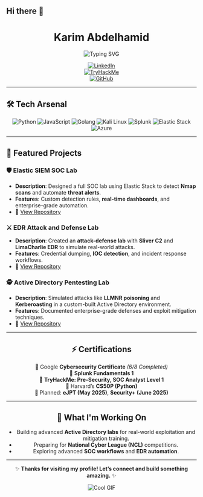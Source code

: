 ## Hi there 👋

<!--
**karimguelph/karimguelph** is a ✨ _special_ ✨ repository because its `README.md` (this file) appears on your GitHub profile.

Here are some ideas to get you started:

- 🔭 I’m currently working on ...
- 🌱 I’m currently learning ...
- 👯 I’m looking to collaborate on ...
- 🤔 I’m looking for help with ...
- 💬 Ask me about ...
- 📫 How to reach me: ...
- 😄 Pronouns: ...
- ⚡ Fun fact: ...
-->

<div align="center">

# **Karim Abdelhamid**  
![Typing SVG](https://readme-typing-svg.herokuapp.com?font=Fira+Code&size=28&duration=3000&pause=800&color=00FF00&center=true&vCenter=true&width=1000&lines=%F0%9F%9A%80+Cybersecurity+Enthusiast;🔐+Red+Team+Explorer;💻+Computer+Engineering+Student;⚡+Building+Elite+SOC+Labs;🚀+Always+Learning+and+Improving)

[![LinkedIn](https://img.shields.io/badge/LinkedIn-%230077B5.svg?style=for-the-badge&logo=linkedin&logoColor=white)](https://www.linkedin.com/in/karim-abdelhamid-306873325/)  
[![TryHackMe](https://img.shields.io/badge/TryHackMe-%23212C42.svg?style=for-the-badge&logo=tryhackme&logoColor=white)](https://tryhackme.com/r/p/karimabdelhamid)  
[![GitHub](https://img.shields.io/badge/GitHub-%2312100E.svg?style=for-the-badge&logo=github&logoColor=white)](https://github.com/karimguelph)

</div>

---

## 🛠️ **Tech Arsenal**

<div align="center">

![Python](https://img.shields.io/badge/Python-%233776AB.svg?style=for-the-badge&logo=python&logoColor=white)
![JavaScript](https://img.shields.io/badge/JavaScript-%23F7DF1E.svg?style=for-the-badge&logo=javascript&logoColor=black)
![Golang](https://img.shields.io/badge/Golang-%2300ADD8.svg?style=for-the-badge&logo=go&logoColor=white)
![Kali Linux](https://img.shields.io/badge/Kali%20Linux-%23000000.svg?style=for-the-badge&logo=linux&logoColor=white)
![Splunk](https://img.shields.io/badge/Splunk-%23000000.svg?style=for-the-badge&logo=splunk&logoColor=white)
![Elastic Stack](https://img.shields.io/badge/Elastic%20Stack-%23005571.svg?style=for-the-badge&logo=elastic&logoColor=white)
![Azure](https://img.shields.io/badge/Azure-%230072C6.svg?style=for-the-badge&logo=microsoftazure&logoColor=white)

</div>

---

## 🚀 **Featured Projects**

### 🛡️ **Elastic SIEM SOC Lab**
- **Description**: Designed a full SOC lab using Elastic Stack to detect **Nmap scans** and automate **threat alerts**.  
- **Features**: Custom detection rules, **real-time dashboards**, and enterprise-grade automation.  
- 🔗 [View Repository](https://github.com/karimguelph/Elastic-SIEM-SOC-Lab)

### ⚔️ **EDR Attack and Defense Lab**
- **Description**: Created an **attack-defense lab** with **Sliver C2** and **LimaCharlie EDR** to simulate real-world attacks.  
- **Features**: Credential dumping, **IOC detection**, and incident response workflows.  
- 🔗 [View Repository](https://github.com/karimguelph/EDR-Attack-and-Defense-Lab)

### 🕵️ **Active Directory Pentesting Lab**
- **Description**: Simulated attacks like **LLMNR poisoning** and **Kerberoasting** in a custom-built Active Directory environment.  
- **Features**: Documented enterprise-grade defenses and exploit mitigation techniques.  
- 🔗 [View Repository](https://github.com/karimguelph/Active-Directory-Pentesting-Lab)

---

<div align="center">

## ⚡ **Certifications**

📜 Google **Cybersecurity Certificate** *(6/8 Completed)*  
📜 **Splunk Fundamentals 1**  
📜 **TryHackMe: Pre-Security, SOC Analyst Level 1**  
📜 Harvard’s **CS50P (Python)**  
🏅 Planned: **eJPT (May 2025)**, **Security+ (June 2025)**  

---

## 🌟 **What I'm Working On**

- Building advanced **Active Directory labs** for real-world exploitation and mitigation training.  
- Preparing for **National Cyber League (NCL)** competitions.  
- Exploring advanced **SOC workflows** and **EDR automation**.

---

✨ **Thanks for visiting my profile! Let’s connect and build something amazing.** ✨  

![Cool GIF](https://media.giphy.com/media/RbDKaczqWovIugyJmW/giphy.gif)

</div>
